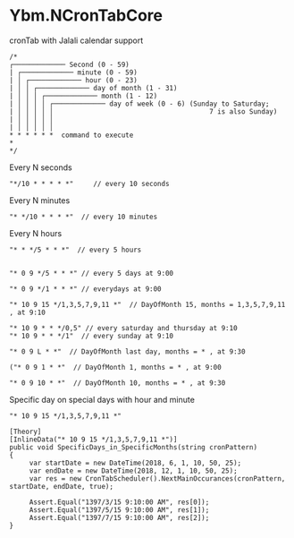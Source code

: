 # Ybm.NCronTabCore
cronTab with Jalali calendar support 


    /*
    ┌───────────── Second (0 - 59)
    | ┌───────────── minute (0 - 59)
    | │ ┌───────────── hour (0 - 23)
    | │ │ ┌───────────── day of month (1 - 31)
    | │ │ │ ┌───────────── month (1 - 12)
    | │ │ │ │ ┌───────────── day of week (0 - 6) (Sunday to Saturday;
    | │ │ │ │ │                                       7 is also Sunday)
    | │ │ │ │ │
    | │ │ │ │ │
    * * * * * *  command to execute
    * 
    */


Every N seconds

    "*/10 * * * * *"     // every 10 seconds

Every N minutes

    "* */10 * * * *"  // every 10 minutes

Every N hours

    "* * */5 * * *"  // every 5 hours


    "* 0 9 */5 * * *" // every 5 days at 9:00

    "* 0 9 */1 * * *" // everydays at 9:00

    "* 10 9 15 */1,3,5,7,9,11 *"  // DayOfMonth 15, months = 1,3,5,7,9,11 , at 9:10

    "* 10 9 * * */0,5" // every saturday and thursday at 9:10
    "* 10 9 * * */1"  // every sunday at 9:10

    "* 0 9 L * *"  // DayOfMonth last day, months = * , at 9:30

    ("* 0 9 1 * *"  // DayOfMonth 1, months = * , at 9:00

    "* 0 9 10 * *"  // DayOfMonth 10, months = * , at 9:30



Specific day on special days with hour and minute

    "* 10 9 15 */1,3,5,7,9,11 *" 
   
    [Theory]
    [InlineData("* 10 9 15 */1,3,5,7,9,11 *")]
    public void SpecificDays_in_SpecificMonths(string cronPattern)
    {
         var startDate = new DateTime(2018, 6, 1, 10, 50, 25);
         var endDate = new DateTime(2018, 12, 1, 10, 50, 25);
         var res = new CronTabScheduler().NextMainOccurances(cronPattern, startDate, endDate, true);

         Assert.Equal("1397/3/15 9:10:00 AM", res[0]);
         Assert.Equal("1397/5/15 9:10:00 AM", res[1]);
         Assert.Equal("1397/7/15 9:10:00 AM", res[2]);
    }

